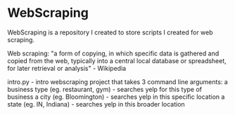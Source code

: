 # WebScraping

WebScraping is a repository I created to store scripts I created for web scraping.

Web scraping: "a form of copying, in which specific data is gathered and copied from the web, typically into a central local database or spreadsheet, for later retrieval or analysis" - Wikipedia

intro.py - intro webscraping project that takes 3 command line arguments: 
a business type (eg. restaurant, gym) - searches yelp for this type of business
a city (eg. Bloomington) - searches yelp in this specific location
a state (eg. IN, Indiana) - searches yelp in this broader location

